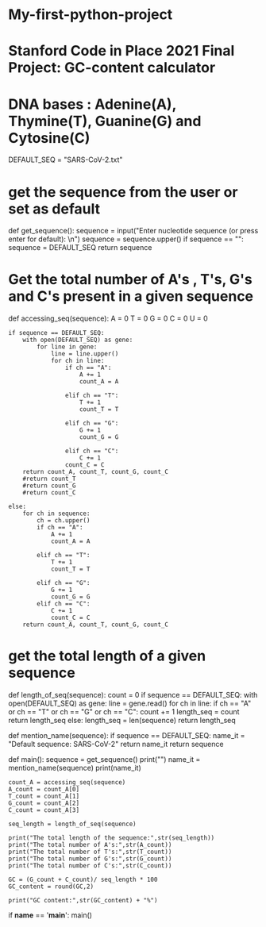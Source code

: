 # My-first-python-project
# Stanford Code in Place 2021 Final Project: GC-content calculator

# DNA bases : Adenine(A), Thymine(T), Guanine(G) and Cytosine(C)

DEFAULT_SEQ = "SARS-CoV-2.txt"


# get the sequence from the user or set as default

def get_sequence():
    sequence = input("Enter nucleotide sequence (or press enter for default): \n")
    sequence = sequence.upper()
    if sequence == "":
        sequence = DEFAULT_SEQ
    return sequence


# Get the total number of A's , T's, G's and C's present in a given sequence

def accessing_seq(sequence):
    A = 0
    T = 0
    G = 0
    C = 0
    U = 0
    
    if sequence == DEFAULT_SEQ:
        with open(DEFAULT_SEQ) as gene:
            for line in gene:
                line = line.upper()
                for ch in line:
                    if ch == "A":
                        A += 1
                        count_A = A

                    elif ch == "T":
                        T += 1
                        count_T = T

                    elif ch == "G":
                        G += 1
                        count_G = G

                    elif ch == "C":
                        C += 1
                    count_C = C
        return count_A, count_T, count_G, count_C
        #return count_T
        #return count_G
        #return count_C

    else:
        for ch in sequence:
            ch = ch.upper()
            if ch == "A":
                A += 1
                count_A = A 
            
            elif ch == "T":
                T += 1
                count_T = T
            
            elif ch == "G":
                G += 1
                count_G = G
            elif ch == "C":
                C += 1
                count_C = C
        return count_A, count_T, count_G, count_C



# get the total length of a given sequence

def length_of_seq(sequence):
    count = 0
    if sequence == DEFAULT_SEQ:
        with open(DEFAULT_SEQ) as gene:
            line = gene.read()
            for ch in line:
                if ch == "A" or ch == "T" or ch == "G" or ch == "C":
                    count += 1
            length_seq = count
        return length_seq
    else: 
        length_seq = len(sequence)
        return length_seq


def mention_name(sequence):
    if sequence == DEFAULT_SEQ:
        name_it = "Default sequence: SARS-CoV-2"
        return name_it
    return sequence



def main():
    sequence = get_sequence()
    print("")
    name_it = mention_name(sequence)
    print(name_it)

    count_A = accessing_seq(sequence)
    A_count = count_A[0]
    T_count = count_A[1]
    G_count = count_A[2]
    C_count = count_A[3]

    seq_length = length_of_seq(sequence)

    print("The total length of the sequence:",str(seq_length))
    print("The total number of A's:",str(A_count))
    print("The total number of T's:",str(T_count))
    print("The total number of G's:",str(G_count))
    print("The total number of C's:",str(C_count))

    GC = (G_count + C_count)/ seq_length * 100
    GC_content = round(GC,2)

    print("GC content:",str(GC_content) + "%")



if __name__ == '__main__':
    main()
